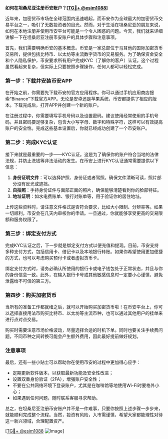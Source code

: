 **如何在坦桑尼亚注册币安账户？[[TG💪+ @esim1088](https://t.me/s/esim1088)]**

近年来，加密货币市场在全球范围内迅速崛起，而币安作为全球最大的加密货币交易平台之一，吸引了无数投资者的目光。然而，对于生活在坦桑尼亚的朋友来说，如何在本地注册并使用币安平台可能是一个令人困惑的问题。今天，我们就来详细讲解一下在坦桑尼亚注册币安账户的具体步骤和注意事项。

首先，我们需要明确币安的基本概念。币安是一家总部位于马耳他的国际加密货币交易所，提供包括比特币、以太坊等主流数字货币的交易服务。为了确保资金安全和个人隐私保护，币安要求所有用户完成KYC（了解你的客户）认证。这个过程虽然看起来复杂，但实际上只要按照步骤操作，任何人都可以轻松完成。

### 第一步：下载并安装币安APP

在开始之前，你需要先下载币安的官方应用程序。你可以通过手机应用商店搜索“Binance”下载官方APP。无论是安卓还是苹果系统，币安都提供了相应的版本。下载完成后，打开APP并创建一个新的账户。

在注册过程中，你需要填写手机号码以及设置密码。建议使用经常使用的手机号码，并且密码要足够复杂，包含大小写字母、数字和特殊字符，这样可以有效提高账户的安全性。完成这些基本设置后，你就已经成功创建了一个币安账户。

### 第二步：完成KYC认证

接下来就是最重要的一步——KYC认证。这是为了确保你的账户符合当地的法律法规，并防止洗钱等非法活动的发生。在币安上进行KYC认证通常需要提供以下信息：

1. **身份证明文件**：可以选择护照、身份证或者驾照。确保文件清晰可读，照片部分没有反光或遮挡。
2. **自拍照**：手持身份证件与面部正面的照片，确保能够清楚看到你的脸部特征。
3. **地址证明**：如水电费账单、银行对账单等，用于验证你的居住地址。

上传这些资料时，请注意文件格式是否符合要求，比如大小限制、分辨率等。如果一切顺利，币安会在几天内审核你的申请。一旦通过，你就能够享受更高的交易限额和服务权限了。

### 第三步：绑定支付方式

完成KYC认证之后，下一步就是绑定支付方式以便充值和提现。目前，币安支持多种支付方式，包括信用卡、借记卡以及本地银行转账。如果你希望使用更加便捷的方式，也可以考虑购买预付卡或者虚拟货币卡。

绑定支付方式时，请务必确认所使用的银行卡或电子钱包处于正常状态，并且与你的身份信息一致。此外，在输入银行卡号或其他敏感信息时一定要小心谨慎，避免泄露给不可信的第三方。

### 第四步：购买加密货币

当所有的准备工作都就绪之后，就可以开始购买加密货币啦！在币安平台上，你可以选择直接用法币购买比特币、以太坊等主流币种，也可以通过其他用户的挂单来进行点对点交易。

购买时需要注意市场价格波动，尽量选择合适的时机下单。同时也要关注手续费问题，不同币种之间转换可能会产生额外费用，因此最好提前做好规划。

### 注意事项

最后，还有一些小贴士可以帮助你在使用币安的过程中更加得心应手：

- 定期更新软件版本，以获取最新功能及安全性改进；
- 设置双重身份验证（2FA），增强账户安全性；
- 不要在公共网络环境下登录账户，尤其是在咖啡馆等地使用Wi-Fi时要格外小心；
- 如果遇到任何问题，随时联系客服寻求帮助。

总之，在坦桑尼亚注册币安账户并不是一件难事，只要你按照上述步骤一步步来，就能顺利完成整个流程。当然，投资有风险，入市需谨慎，希望大家都能理性对待这一新兴领域，合理配置资产。

[[TG💪+ @esim1088](https://t.me/s/esim1088) ![Image](https://i.postimg.cc/4NQfJmqS/Snipaste-2025-05-13-00-14-12.png)]